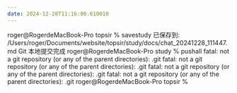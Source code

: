 ```yaml
---
date: 2024-12-28T11:16:00.610010
---
```


roger@RogerdeMacBook-Pro topsir % savestudy
已保存到: /Users/roger/Documents/website/topsir/study/docs/chat_20241228_111447.md
Git 本地提交完成
roger@RogerdeMacBook-Pro study % pushall
fatal: not a git repository (or any of the parent directories): .git
fatal: not a git repository (or any of the parent directories): .git
fatal: not a git repository (or any of the parent directories): .git
fatal: not a git repository (or any of the parent directories): .git
roger@RogerdeMacBook-Pro topsir % 